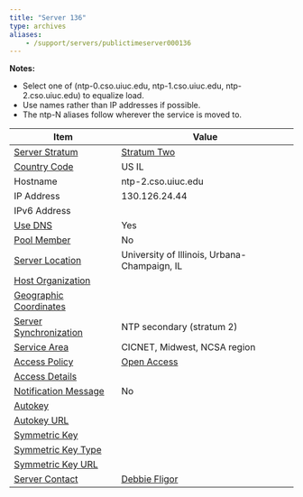 ```yaml
---
title: "Server 136"
type: archives
aliases:
    - /support/servers/publictimeserver000136
---
```


**Notes:** 

* Select one of (ntp-0.cso.uiuc.edu, ntp-1.cso.uiuc.edu, ntp-2.cso.uiuc.edu) to equalize load.
* Use names rather than IP addresses if possible.
* The ntp-N aliases follow wherever the service is moved to. 

| Item | Value |
| ----- | ----- |
| [Server Stratum](/support/servers/serverstratum) | [Stratum Two](/support/servers/stratumtwotimeservers) |
| [Country Code](/support/servers/countrycode) | US IL |
| Hostname |  ntp-2.cso.uiuc.edu  |
| IP Address |  130.126.24.44  |
| IPv6 Address | |
| [Use DNS](/support/servers/usedns) | Yes |
| [Pool Member](/support/servers/poolmember) | No |
| [Server Location](/support/servers/serverlocation) |  University of Illinois, Urbana-Champaign, IL |
| [Host Organization](/support/servers/hostorganization) | |
| [ Geographic Coordinates](/support/servers/geographiccoordinates) |  |
| [Server Synchronization](/support/servers/serversynchronization) |  NTP secondary (stratum 2) |
| [Service Area](/support/servers/servicearea) |  CICNET, Midwest, NCSA region |
| [Access Policy](/support/servers/accesspolicy) | [Open Access](/support/servers/openaccess) |
| [Access Details](/support/servers/accessdetails) |  |
| [Notification Message](/support/servers/notificationmessage) | No |
| [Autokey](/support/servers/autokey) |  |
| [Autokey URL](/support/servers/autokeyurl) | |
| [Symmetric Key](/support/servers/symmetrickey) | |
| [Symmetric Key Type](/support/servers/symmetrickeytype) | |
| [Symmetric Key URL](/support/servers/symmetrickeyurl) | |
| [Server Contact](/support/servers/servercontact) | [Debbie Fligor](mailto:fligor@illinois.edu) |